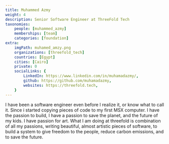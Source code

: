 ```yaml
---
title: Muhammed Azmy
weight: 4
description: Senior Software Engineer at ThreeFold Tech
taxonomies:
    people: [muhammed_azmy]
    memberships: [team]
    categories: [foundation]
extra:
    imgPath: muhamed_amzy.png
    organizations: [threefold_tech]
    countries: [Egypt]
    cities: [Cairo]
    private: 0
    socialLinks: {
        LinkedIn: https://www.linkedin.com/in/muhamadazmy/,
        github: https://github.com/muhamadazmy,
        websites: https://threefold.tech,
    }
---
```




I have been a software engineer even before I realize it, or know what to call it. Since i started copying pieces of code to my first MSX computer. I have the passion to build, I have a passion to save the planet, and the future of my kids. I have passion for art. What I am doing at threefold is combination of all my passions, writing beautiful, almost artistic pieces of software, to build a system to give freedom to the people, reduce carbon emissions, and to save the future.
